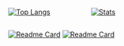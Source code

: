 [![Top Langs](https://github-readme-stats.vercel.app/api/top-langs/?username=saint-deity&theme=material-palenight&show_icons=true)](https://discord.gg/gods-club)​ ​ ​ ​ ​ ​ ​ ​ ​ ​ ​ ​ ​ ​ ​ ​ ​ ​ ​ ​ ​ ​[![Stats](https://github-readme-stats.vercel.app/api?username=saint-deity&theme=material-palenight&show_icons=true)](https://discord.gg/gods-club)
##
[![Readme Card](https://github-readme-stats.vercel.app/api/pin/?username=saint-deity&repo=discordia-examples&theme=material-palenight&show_icons=true)](https://github.com/saint-deity/discordia-examples) [![Readme Card](https://github-readme-stats.vercel.app/api/pin/?username=saint-deity&repo=astolfo-companion&theme=material-palenight&show_icons=true)](https://github.com/saint-deity/Astolfo-Companion)
